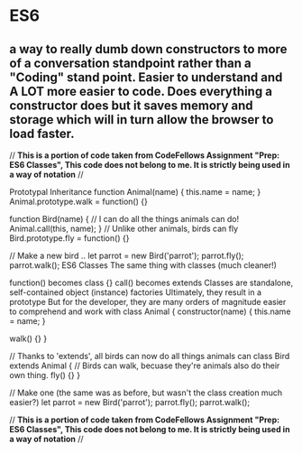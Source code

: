 # ES6

## a way to really dumb down constructors to more of a conversation standpoint rather than a "Coding" stand point. Easier to understand and A LOT more easier to code. Does everything a constructor does but it saves memory and storage which will in turn allow the browser to load faster.


 // **This is a portion of code taken from CodeFellows Assignment "Prep: ES6 Classes", This code does not belong to me. It is strictly being used in a way of notation** // 

 
Prototypal Inheritance
function Animal(name) {
  this.name = name;
}
Animal.prototype.walk = function() {}

function Bird(name) {
  // I can do all the things animals can do!
  Animal.call(this, name);
}
// Unlike other animals, birds can fly
Bird.prototype.fly = function() {}

// Make a new bird ..
let parrot = new Bird('parrot');
parrot.fly();
parrot.walk();
ES6 Classes
The same thing with classes (much cleaner!)

function() becomes class {}
call() becomes extends
Classes are standalone, self-contained object (instance) factories
Ultimately, they result in a prototype
But for the developer, they are many orders of magnitude easier to comprehend and work with
class Animal {
  constructor(name) {
    this.name  = name;
  }

  walk() {}
}

// Thanks to 'extends', all birds can now do all things animals can
class Bird extends Animal {
  // Birds can walk, becuase they're animals also do their own thing.
  fly() {}
}

// Make one (the same was as before, but wasn't the class creation much easier?)
let parrot = new Bird('parrot');
parrot.fly();
parrot.walk();


 // **This is a portion of code taken from CodeFellows Assignment "Prep: ES6 Classes", This code does not belong to me. It is strictly being used in a way of notation** // 
